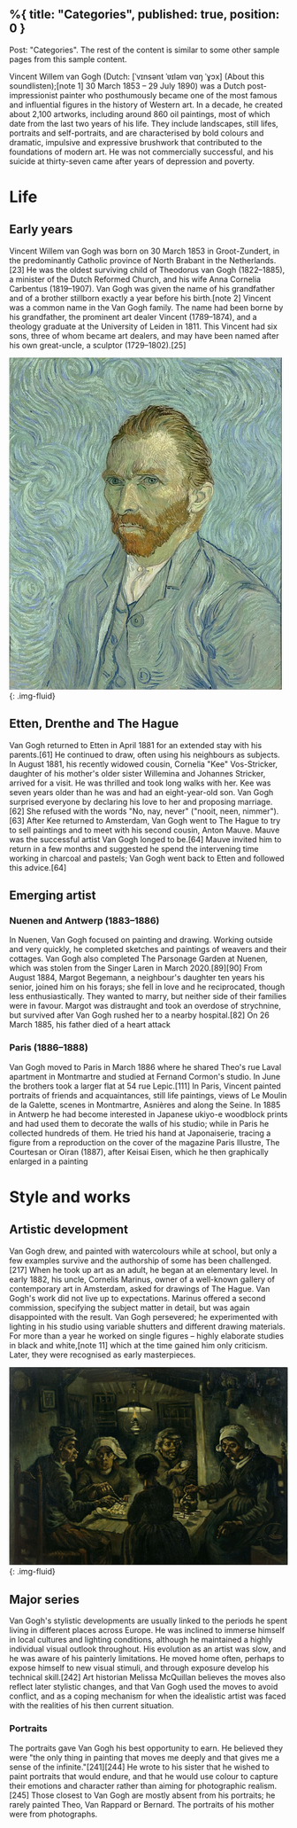 %{
    title: "Categories",
    published: true,
    position: 0
}
---

Post: "Categories". The rest of the content is similar to some other sample pages from this sample content.

Vincent Willem van Gogh (Dutch: [ˈvɪnsənt ˈʋɪləm vɑŋ ˈɣɔx] (About this soundlisten);[note 1] 30 March 1853 – 29 July 1890) was a Dutch post-impressionist painter who posthumously became one of the most famous and influential figures in the history of Western art. In a decade, he created about 2,100 artworks, including around 860 oil paintings, most of which date from the last two years of his life. They include landscapes, still lifes, portraits and self-portraits, and are characterised by bold colours and dramatic, impulsive and expressive brushwork that contributed to the foundations of modern art. He was not commercially successful, and his suicide at thirty-seven came after years of depression and poverty.

# Life
## Early years
Vincent Willem van Gogh was born on 30 March 1853 in Groot-Zundert, in the predominantly Catholic province of North Brabant in the Netherlands.[23] He was the oldest surviving child of Theodorus van Gogh (1822–1885), a minister of the Dutch Reformed Church, and his wife Anna Cornelia Carbentus (1819–1907). Van Gogh was given the name of his grandfather and of a brother stillborn exactly a year before his birth.[note 2] Vincent was a common name in the Van Gogh family. The name had been borne by his grandfather, the prominent art dealer Vincent (1789–1874), and a theology graduate at the University of Leiden in 1811. This Vincent had six sons, three of whom became art dealers, and may have been named after his own great-uncle, a sculptor (1729–1802).[25]

![](../../../static/images/van_gogh_self_portrait.jpg) {: .img-fluid}

## Etten, Drenthe and The Hague
Van Gogh returned to Etten in April 1881 for an extended stay with his parents.[61] He continued to draw, often using his neighbours as subjects. In August 1881, his recently widowed cousin, Cornelia "Kee" Vos-Stricker, daughter of his mother's older sister Willemina and Johannes Stricker, arrived for a visit. He was thrilled and took long walks with her. Kee was seven years older than he was and had an eight-year-old son. Van Gogh surprised everyone by declaring his love to her and proposing marriage.[62] She refused with the words "No, nay, never" ("nooit, neen, nimmer").[63] After Kee returned to Amsterdam, Van Gogh went to The Hague to try to sell paintings and to meet with his second cousin, Anton Mauve. Mauve was the successful artist Van Gogh longed to be.[64] Mauve invited him to return in a few months and suggested he spend the intervening time working in charcoal and pastels; Van Gogh went back to Etten and followed this advice.[64]

## Emerging artist
### Nuenen and Antwerp (1883–1886)
In Nuenen, Van Gogh focused on painting and drawing. Working outside and very quickly, he completed sketches and paintings of weavers and their cottages. Van Gogh also completed The Parsonage Garden at Nuenen, which was stolen from the Singer Laren in March 2020.[89][90] From August 1884, Margot Begemann, a neighbour's daughter ten years his senior, joined him on his forays; she fell in love and he reciprocated, though less enthusiastically. They wanted to marry, but neither side of their families were in favour. Margot was distraught and took an overdose of strychnine, but survived after Van Gogh rushed her to a nearby hospital.[82] On 26 March 1885, his father died of a heart attack

### Paris (1886–1888)
Van Gogh moved to Paris in March 1886 where he shared Theo's rue Laval apartment in Montmartre and studied at Fernand Cormon's studio. In June the brothers took a larger flat at 54 rue Lepic.[111] In Paris, Vincent painted portraits of friends and acquaintances, still life paintings, views of Le Moulin de la Galette, scenes in Montmartre, Asnières and along the Seine. In 1885 in Antwerp he had become interested in Japanese ukiyo-e woodblock prints and had used them to decorate the walls of his studio; while in Paris he collected hundreds of them. He tried his hand at Japonaiserie, tracing a figure from a reproduction on the cover of the magazine Paris Illustre, The Courtesan or Oiran (1887), after Keisai Eisen, which he then graphically enlarged in a painting

# Style and works
## Artistic development
Van Gogh drew, and painted with watercolours while at school, but only a few examples survive and the authorship of some has been challenged.[217] When he took up art as an adult, he began at an elementary level. In early 1882, his uncle, Cornelis Marinus, owner of a well-known gallery of contemporary art in Amsterdam, asked for drawings of The Hague. Van Gogh's work did not live up to expectations. Marinus offered a second commission, specifying the subject matter in detail, but was again disappointed with the result. Van Gogh persevered; he experimented with lighting in his studio using variable shutters and different drawing materials. For more than a year he worked on single figures – highly elaborate studies in black and white,[note 11] which at the time gained him only criticism. Later, they were recognised as early masterpieces.

![](../../../static/images/van_gogh_potato_eaters.jpg) {: .img-fluid}

## Major series
Van Gogh's stylistic developments are usually linked to the periods he spent living in different places across Europe. He was inclined to immerse himself in local cultures and lighting conditions, although he maintained a highly individual visual outlook throughout. His evolution as an artist was slow, and he was aware of his painterly limitations. He moved home often, perhaps to expose himself to new visual stimuli, and through exposure develop his technical skill.[242] Art historian Melissa McQuillan believes the moves also reflect later stylistic changes, and that Van Gogh used the moves to avoid conflict, and as a coping mechanism for when the idealistic artist was faced with the realities of his then current situation.

### Portraits
The portraits gave Van Gogh his best opportunity to earn. He believed they were "the only thing in painting that moves me deeply and that gives me a sense of the infinite."[241][244] He wrote to his sister that he wished to paint portraits that would endure, and that he would use colour to capture their emotions and character rather than aiming for photographic realism.[245] Those closest to Van Gogh are mostly absent from his portraits; he rarely painted Theo, Van Rappard or Bernard. The portraits of his mother were from photographs.